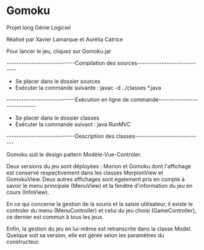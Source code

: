 # Gomoku
Projet long Génie Logiciel

Réalisé par Xavier Lamarque et Aurélia Catrice

Pour lancer le jeu, cliquez sur Gomoku.jar


----------------------------Compilation des sources----------------------------

- Se placer dans le dossier sources
- Exécuter la commande suivante : javac -d ../classes *.java

----------------------------Exécution en ligne de commande----------------------------

- Se placer dans le dossier classes
- Exécuter la commande suivant : java RunMVC

----------------------------Description des classes----------------------------

Gomoku suit le design pattern Modèle-Vue-Controler.

Deux versions du jeu sont déployées : Morion et Gomoku dont l'affichage est conservé respectivement dans les classes MorpionView et GomokuView.
Deux autres affichages sont également pris en compte à savoir le menu principale (MenuView) et la fenêtre d'information du jeu en cours (InfoView).

En ce qui concerne la gestion de la souris et la saisie utilisateur, il existe le controler du menu (MenuController) et celui du jeu choisi (GameController), ce dernier est commun à tous les jeux.

Enfin, la gestion du jeu en lui-même est retranscrite dans la classe Model. Quelque soit sa version, elle est gérée selon les paramètres du constructeur.